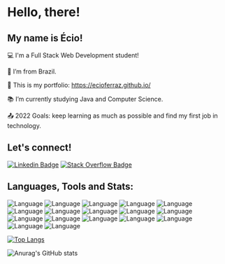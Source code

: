 # Hello, there!

 
## My name is Écio!
 

:computer: I'm a Full Stack Web Development student!

:house_with_garden: I’m from Brazil.

:open_file_folder: This is my portfolio: https://ecioferraz.github.io/

:books: I’m currently studying Java and Computer Science.

:outbox_tray: 2022 Goals: keep learning as much as possible and find my first job in technology.

 

## Let's connect!
[![Linkedin Badge](https://img.shields.io/badge/-LinkedIn-blue?style=flat-square&logo=Linkedin&logoColor=white&link=https://www.linkedin.com/in/ecioferraz/)]( https://www.linkedin.com/in/ecioferraz/) [![Stack Overflow Badge](https://img.shields.io/badge/Stack_Overflow-FE7A16?style=flat-square&logo=stack-overflow&logoColor=white&linkhttps://stackoverflow.com/users/17501758/%c3%89cio-ferraz)](https://stackoverflow.com/users/17501758/%c3%89cio-ferraz)

## Languages, Tools and Stats:

![Language](https://img.shields.io/badge/Git-F05032?style=flat-square&logo=git&logoColor=white) ![Language](https://img.shields.io/badge/JavaScript-323330?style=flat-square&logo=javascript&logoColor=F7DF1E) ![Language](https://img.shields.io/badge/HTML5-E34F26?style=flat-square&logo=html5&logoColor=white) ![Language](https://img.shields.io/badge/CSS3-1572B6?style=flat-square&logo=css3&logoColor=white) ![Language](https://img.shields.io/badge/React-20232A?style=flat-square&logo=react&logoColor=61DAFB) ![Language](https://img.shields.io/badge/eslint-3A33D1?style=flat-square&logo=eslint&logoColor=white) ![Language](https://img.shields.io/badge/TypeScript-007ACC?style=flat-square&logo=typescript&logoColor=white) ![Language](https://img.shields.io/badge/Linux-FCC624?style=flat-square&logo=linux&logoColor=black) ![Language](https://img.shields.io/badge/Express.js-000000?style=flat-square&logo=express&logoColor=white) ![Language](https://img.shields.io/badge/Sequelize-52B0E7?style=flat-square&logo=Sequelize&logoColor=white) ![Language](https://img.shields.io/badge/Jest-C21325?style=flat-square&logo=jest&logoColor=white) ![Language](https://img.shields.io/badge/MySQL-005C84?style=flat-square&logo=mysql&logoColor=white) ![Language](https://img.shields.io/badge/Node.js-339933?style=flat-square&logo=nodedotjs&logoColor=white) ![Language](https://img.shields.io/badge/MongoDB-4EA94B?style=flat-square&logo=mongodb&logoColor=white) ![Language](https://img.shields.io/badge/Docker-2CA5E0?style=flat-square&logo=docker&logoColor=white) ![Language](https://img.shields.io/badge/Slack-4A154B?style=flat-square&logo=slack&logoColor=white) ![Language](https://img.shields.io/badge/Visual_Studio_Code-0078D4?style=flat-square&logo=visual%20studio%20code&logoColor=white)

[![Top Langs](https://github-readme-stats.vercel.app/api/top-langs/?username=ecioferraz&layout=compact)](https://github.com/ecioferraz/github-readme-stats)

![Anurag's GitHub stats](https://github-readme-stats.vercel.app/api?username=ecioferraz&show_icons=true&theme=vision-friendly-dark)
